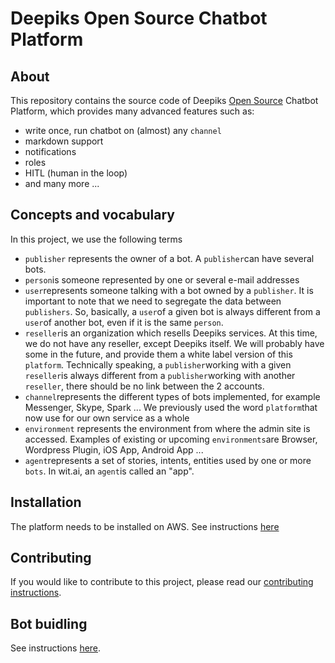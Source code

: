 # Deepiks Open Source Chatbot Platform
## About
This repository contains the source code of Deepiks [Open Source](License.md) Chatbot Platform, which provides many advanced features such as:
- write once, run chatbot on (almost) any `channel`
- markdown support
- notifications
- roles
- HITL (human in the loop)
- and many more ...

## Concepts and vocabulary
In this project, we use the following terms
- `publisher` represents the owner of a bot. A `publisher`can have several bots.
- `person`is someone represented by one or several e-mail addresses
- `user`represents someone talking with a bot owned by a `publisher`. It is important to note that we need to segregate the data between `publishers`. So, basically, a `user`of a given bot is always different from a `user`of another bot, even if it is the same `person`.
- `reseller`is an organization which resells Deepiks services. At this time, we do not have any reseller, except Deepiks itself. We will probably have some in the future, and provide them a white label version of this `platform`. Technically speaking, a `publisher`working with a given `reseller`is always different from a `publisher`working with another `reseller`, there should be no link between the 2 accounts.
- `channel`represents the different types of bots implemented, for example Messenger, Skype, Spark ... We previously used the word `platform`that now use for our own service as a whole
- `environment` represents the environment from where the admin site is accessed. Examples of existing or upcoming `environments`are Browser, Wordpress Plugin, iOS App, Android App ...   
- `agent`represents a set of stories, intents, entities used by one or more `bots`. In wit.ai, an `agent`is called an "app".

## Installation
The platform needs to be installed on AWS. See instructions [here](INSTALLATION.md)

## Contributing
If you would like to contribute to this project, please read our [contributing instructions](CONTRIBUTING.md).

## Bot buidling
See instructions [here](bot_building/en/README.md).
